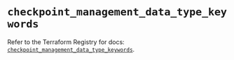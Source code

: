 # `checkpoint_management_data_type_keywords`

Refer to the Terraform Registry for docs: [`checkpoint_management_data_type_keywords`](https://registry.terraform.io/providers/checkpointsw/checkpoint/2.11.0/docs/resources/management_data_type_keywords).
